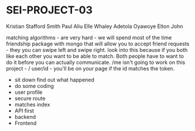 # SEI-PROJECT-03

Kristian Stafford Smith
Paul Aliu
Elle Whaley
Adetola Oyawoye
Elton John

matching algorithms - are very hard - we will spend most of the time
friendship package with mongo that will allow you to accept friend requests - they you can swipe left and swipe right. look into this because if you both like each other you want to be able to match. Both people have to want to do it before you can actually communicate.
/me isn't going to work on this project - / user/id - you'll be on your page if the id matches the token.

- sit down find out what happened
- do some coding
- user profile
- secure route
- matches index
- API first
- backend
- Frontend
